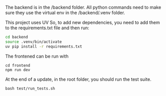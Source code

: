 The backend is in the /backend folder. 
All python commands need to make sure they use the virtual env in the /backend/.venv folder.

This project uses UV
So, to add new dependencies, you need to add them to the requirements.txt file and then run:
```bash
cd backend
source .venv/bin/activate
uv pip install -r requirements.txt
```

The frontened can be run with 

```
cd frontend
npm run dev
```


At the end of a update, in the root folder, you should run the test suite. 

```
bash test/run_tests.sh
```